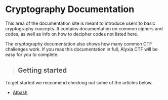 # Cryptography Documentation

This area of the documentation site is meant to introduce users to basic cryptography concepts. It contains documentation on common ciphers and codes, as well as info on how to decipher codes not listed here. 

The cryptography documentation also shows how many common CTF challenges work. If you reas this documentation in full, Alyxia CTF will be easy for you to complete.

> ## Getting started

To get started we reccomend checking out some of the articles below.

* [Atbash](atbash.md)

